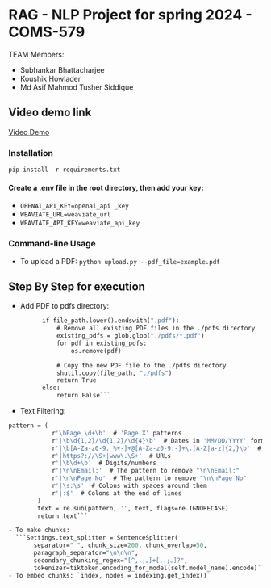 # RAG - NLP Project for spring 2024 - COMS-579
TEAM Members: 

- Subhankar Bhattacharjee
- Koushik Howlader
- Md Asif Mahmod Tusher Siddique


## Video demo link

[Video Demo](https://www.youtube.com/)

### Installation

`pip install -r requirements.txt`

#### Create a .env file in the root directory, then add your key:
- `OPENAI_API_KEY=openai_api _key`
- `WEAVIATE_URL=weaviate_url`
- `WEAVIATE_API_KEY=weaviate_api_key`

### Command-line Usage

- To upload a PDF: `python upload.py --pdf_file=example.pdf`

## Step By Step for execution

- Add PDF to pdfs directory:
  ```def load_pdf(file_path):
        if file_path.lower().endswith(".pdf"):
            # Remove all existing PDF files in the ./pdfs directory
            existing_pdfs = glob.glob("./pdfs/*.pdf")
            for pdf in existing_pdfs:
                os.remove(pdf)

            # Copy the new PDF file to the ./pdfs directory
            shutil.copy(file_path, "./pdfs")
            return True
        else:
            return False```
- Text Filtering: 
```def clean_text(text):
pattern = (
            r'\bPage \d+\b'  # 'Page X' patterns
            r'|\b\d{1,2}/\d{1,2}/\d{4}\b'  # Dates in 'MM/DD/YYYY' format
            r'|\b[A-Za-z0-9._%+-]+@[A-Za-z0-9.-]+\.[A-Z|a-z]{2,}\b'  # Email addresses
            r'|https?://\S+|www\.\S+'  # URLs
            r'|\b\d+\b'  # Digits/numbers
            r'|\n\nEmail:'  # The pattern to remove "\n\nEmail:"
            r'|\n\nPage No'  # The pattern to remove "\n\nPage No"
            r'|\s:\s'  # Colons with spaces around them
            r'|:$'  # Colons at the end of lines
        )
        text = re.sub(pattern, '', text, flags=re.IGNORECASE)
        return text```

- To make chunks:
  ```Settings.text_splitter = SentenceSplitter(
       separator=" ", chunk_size=200, chunk_overlap=50,
       paragraph_separator="\n\n\n",
       secondary_chunking_regex="[^,.;。]+[,.;。]?",
       tokenizer=tiktoken.encoding_for_model(self.model_name).encode)```
- To embed chunks: `index, nodes = indexing.get_index()`


